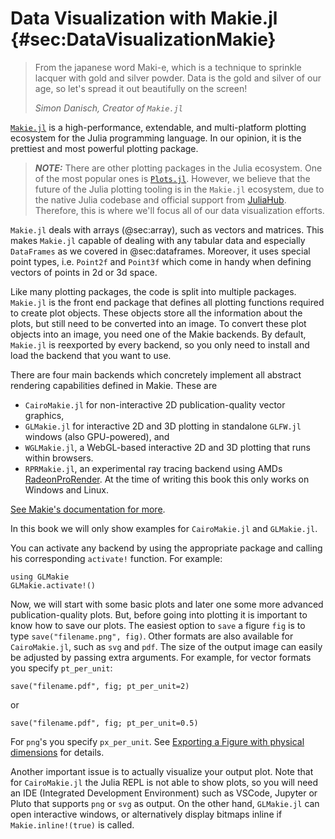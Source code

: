 # Data Visualization with Makie.jl {#sec:DataVisualizationMakie}

> From the japanese word Maki-e, which is a technique to sprinkle lacquer with gold and silver powder.
> Data is the gold and silver of our age, so let's spread it out beautifully on the screen!
>
> _Simon Danisch, Creator of `Makie.jl`_

[`Makie.jl`](https://docs.makie.org/stable/) is a high-performance, extendable, and multi-platform plotting ecosystem for the Julia programming language.
In our opinion, it is the prettiest and most powerful plotting package.

> **_NOTE:_**
> There are other plotting packages in the Julia ecosystem.
> One of the most popular ones is [`Plots.jl`](https://docs.juliaplots.org/stable/).
> However, we believe that the future of the Julia plotting tooling is in the `Makie.jl` ecosystem,
> due to the native Julia codebase and official support from [JuliaHub](https://juliahub.com).
> Therefore, this is where we'll focus all of our data visualization efforts.

`Makie.jl` deals with arrays (@sec:array), such as vectors and matrices.
This makes `Makie.jl` capable of dealing with any tabular data and especially `DataFrames` as we covered in @sec:dataframes.
Moreover, it uses special point types, i.e. `Point2f` and `Point3f` which come in handy
when defining vectors of points in 2d or 3d space.

Like many plotting packages, the code is split into multiple packages.
`Makie.jl` is the front end package that defines all plotting functions required to create plot objects.
These objects store all the information about the plots, but still need to be converted into an image.
To convert these plot objects into an image, you need one of the Makie backends.
By default, `Makie.jl` is reexported by every backend, so you only need to install and load the backend that you want to use.

There are four main backends which concretely implement all abstract rendering capabilities defined in Makie.
These are

- `CairoMakie.jl` for non-interactive 2D publication-quality vector graphics,
- `GLMakie.jl` for interactive 2D and 3D plotting in standalone `GLFW.jl` windows (also GPU-powered), and
- `WGLMakie.jl`, a WebGL-based interactive 2D and 3D plotting that runs within browsers.
- `RPRMakie.jl`, an experimental ray tracing backend using AMDs
[RadeonProRender](https://radeon-pro.github.io/RadeonProRenderDocs/en/index.html).
At the time of writing this book this only works on Windows and Linux.

[See Makie's documentation for more](https://docs.makie.org/stable/documentation/backends/index.html).

In this book we will only show examples for `CairoMakie.jl` and `GLMakie.jl`.

You can activate any backend by using the appropriate package and calling his corresponding `activate!` function.
For example:

```
using GLMakie
GLMakie.activate!()
```

Now, we will start with some basic plots and later one some more advanced publication-quality plots.
But, before going into plotting it is important to know how to save our plots.
The easiest option to `save` a figure `fig` is to type `save("filename.png", fig)`.
Other formats are also available for `CairoMakie.jl`, such as `svg` and `pdf`.
The size of the output image can easily be adjusted by passing extra arguments.
For example, for vector formats you specify `pt_per_unit`:

```
save("filename.pdf", fig; pt_per_unit=2)
```

or

```
save("filename.pdf", fig; pt_per_unit=0.5)
```

For `png`'s you specify `px_per_unit`.
See [Exporting a Figure with physical dimensions](https://docs.makie.org/stable/explanations/figure/#figure_size_and_units) for details.

Another important issue is to actually visualize your output plot.
Note that for `CairoMakie.jl` the Julia REPL is not able to show plots, so you will need an IDE (Integrated Development Environment) such as VSCode, Jupyter or Pluto that supports `png` or `svg` as output.
On the other hand, `GLMakie.jl` can open interactive windows, or alternatively display bitmaps inline if `Makie.inline!(true)` is called.
